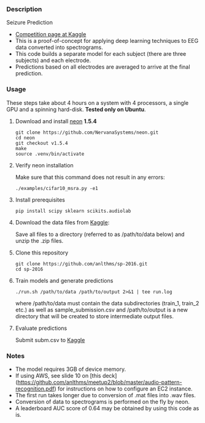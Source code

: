 ### Description

Seizure Prediction

- [Competition page at Kaggle](https://www.kaggle.com/c/melbourne-university-seizure-prediction)
- This is a proof-of-concept for applying deep learning techniques to EEG data converted into spectrograms.
- This code builds a separate model for each subject (there are three subjects) and each electrode.
- Predictions based on all electrodes are averaged to arrive at the final prediction.

### Usage

These steps take about 4 hours on a system with 4 processors, a single GPU and a spinning hard-disk. **Tested only on Ubuntu**.

1. Download and install [neon](https://github.com/NervanaSystems/neon) **1.5.4**

    ```
    git clone https://github.com/NervanaSystems/neon.git
    cd neon
    git checkout v1.5.4
    make
    source .venv/bin/activate
    ```
2. Verify neon installation

    Make sure that this command does not result in any errors:
    ```
    ./examples/cifar10_msra.py -e1
    ```

3. Install prerequisites

    ```
    pip install scipy sklearn scikits.audiolab
    ```
4. Download the data files from [Kaggle](https://www.kaggle.com/c/melbourne-university-seizure-prediction/data):

    Save all files to a directory (referred to as /path/to/data below) and unzip the .zip files.

5. Clone this repository

    ```
    git clone https://github.com/anlthms/sp-2016.git
    cd sp-2016
    ```
6. Train models and generate predictions

    ```
    ./run.sh /path/to/data /path/to/output 2>&1 | tee run.log
    ```
    where /path/to/data must contain the data subdirectories (train_1, train_2 etc.) as well as sample_submission.csv
    and /path/to/output is a new directory that will be created to store intermediate output files.

7. Evaluate predictions

    Submit subm.csv to [Kaggle](https://www.kaggle.com/c/melbourne-university-seizure-prediction/submissions/attach)

### Notes
- The model requires 3GB of device memory.
- If using AWS, see slide 10 on [this deck] (https://github.com/anlthms/meetup2/blob/master/audio-pattern-recognition.pdf) for instructions on how to configure an EC2 instance.
- The first run takes longer due to conversion of .mat files into .wav files.
- Conversion of data to spectrograms is performed on the fly by neon.
- A leaderboard AUC score of 0.64 may be obtained by using this code as is.
